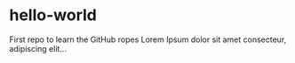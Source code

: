 # hello-world
First repo to learn the GitHub ropes
Lorem Ipsum dolor sit amet consecteur, adipiscing elit...
